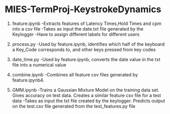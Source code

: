 # MIES-TermProj-KeystrokeDynamics
1. feature.ipynb -Extracts features of Latency Times,Hold Times and cpm into a csv file -Takes as input the date.txt file generated by the      Keylogger -Have to assign different labels for different users

2. process.py -Used by feature.ipynb, identifies which half of the keyboard a Key_Code corresponds to, and other keys pressed from key codes

3. date_time.py -Used by feature.ipynb, converts the date value in the txt file into a numerical value

4. combine.ipynb -Combines all feature csv files generated by feature.ipynb4. 

5. GMM.ipynb -Trains a Gaussian Mixture Model on the training data set. Gives accuracy on test data. Creates a similar feature csv file for a test data -Takes as input the txt file created by the keylogger. Predicts output on the test.csv file generated from the test_features.py file


